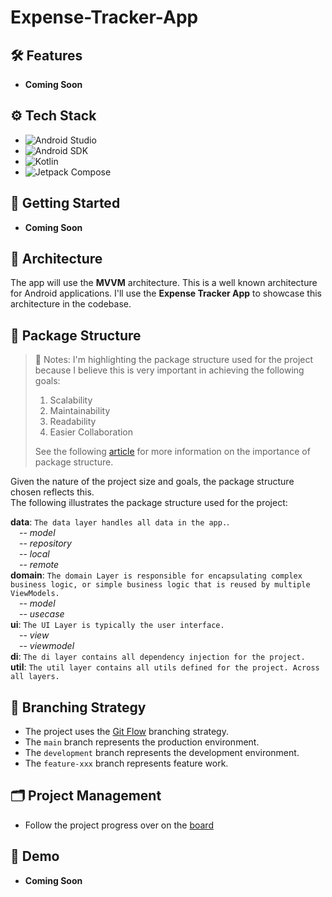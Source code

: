 # Expense-Tracker-App

## 🛠 Features
- **Coming Soon**

## ⚙️ Tech Stack
- ![Android Studio](https://img.shields.io/badge/Android%20Studio-3DDC84?style=flat&logo=android-studio&logoColor=white)
- ![Android SDK](https://img.shields.io/badge/Android%20SDK-808080?style=flat&logo=android&logoColor=white)
- ![Kotlin](https://img.shields.io/badge/Kotlin-7F52FF?style=flat&logo=kotlin&logoColor=white)
- ![Jetpack Compose](https://img.shields.io/badge/Jetpack%20Compose-4285F4?style=flat&logo=jetpack-compose&logoColor=white)

## 🚀 Getting Started
- **Coming Soon**

## 🧩 Architecture
The app will use the **MVVM** architecture. This is a well known architecture for
Android applications. I'll use the **Expense Tracker App** to showcase this
architecture in the codebase.

## 📂 Package Structure
> 📘 Notes:
> I'm highlighting the package structure used for the project because I believe this is very
> important in achieving the following goals:
> 1. Scalability
> 2. Maintainability
> 3. Readability
> 4. Easier Collaboration
>
> See the following [article](https://medium.com/@kliment.jonceski/a-guide-to-modern-android-project-package-structures-3a9bb385307d) for more information on the importance of package structure.

Given the nature of the project size and goals, the package structure chosen reflects this.  
The following illustrates the package structure used for the project:

**data**: `The data layer handles all data in the app.`.  
&emsp;-- *model*  
&emsp;-- *repository*  
&emsp;-- *local*  
&emsp;-- *remote*  
**domain**: `The domain Layer is responsible for encapsulating complex business logic, or simple business logic that is reused by multiple ViewModels.`  
&emsp;-- *model*   
&emsp;-- *usecase*   
**ui**: `The UI Layer is typically the user interface.`  
&emsp;-- *view*   
&emsp;-- *viewmodel*   
**di**: `The di layer contains all dependency injection for the project.`   
**util**: `The util layer contains all utils defined for the project. Across all layers.`


## 🔀 Branching Strategy
- The project uses the [Git Flow](https://www.atlassian.com/git/tutorials/comparing-workflows/gitflow-workflow) branching strategy.
- The `main` branch represents the production environment.
- The `development` branch represents the development environment.
- The `feature-xxx` branch represents feature work.

## 🗂️ Project Management
- Follow the project progress over on the [board](https://github.com/users/KaylenTPillay/projects/1)

## 👀 Demo
- **Coming Soon**
